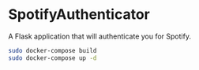 # SpotifyAuthenticator

A Flask application that will authenticate you for Spotify.

```bash
sudo docker-compose build
sudo docker-compose up -d
```
